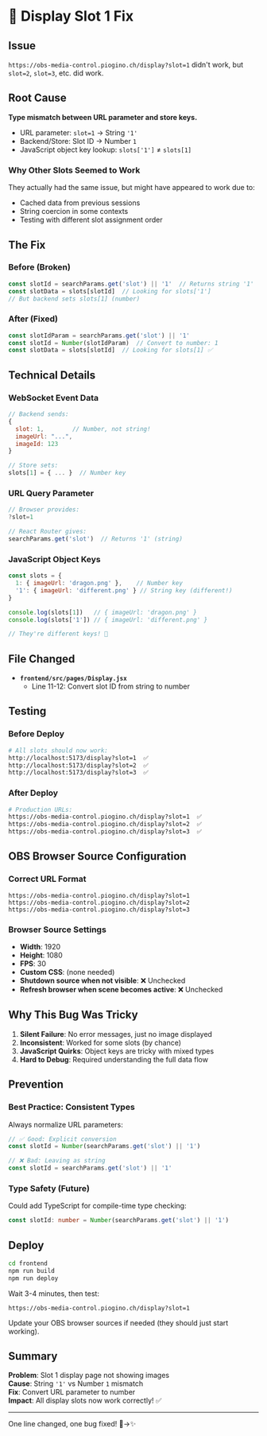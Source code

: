 # 🐛 Display Slot 1 Fix

## Issue
`https://obs-media-control.piogino.ch/display?slot=1` didn't work, but `slot=2`, `slot=3`, etc. did work.

## Root Cause
**Type mismatch between URL parameter and store keys.**

- URL parameter: `slot=1` → String `'1'`
- Backend/Store: Slot ID → Number `1`
- JavaScript object key lookup: `slots['1']` ≠ `slots[1]`

### Why Other Slots Seemed to Work
They actually had the same issue, but might have appeared to work due to:
- Cached data from previous sessions
- String coercion in some contexts
- Testing with different slot assignment order

## The Fix

### Before (Broken)
```javascript
const slotId = searchParams.get('slot') || '1'  // Returns string '1'
const slotData = slots[slotId]  // Looking for slots['1']
// But backend sets slots[1] (number)
```

### After (Fixed)
```javascript
const slotIdParam = searchParams.get('slot') || '1'
const slotId = Number(slotIdParam)  // Convert to number: 1
const slotData = slots[slotId]  // Looking for slots[1] ✅
```

## Technical Details

### WebSocket Event Data
```javascript
// Backend sends:
{
  slot: 1,        // Number, not string!
  imageUrl: "...",
  imageId: 123
}

// Store sets:
slots[1] = { ... }  // Number key
```

### URL Query Parameter
```javascript
// Browser provides:
?slot=1

// React Router gives:
searchParams.get('slot')  // Returns '1' (string)
```

### JavaScript Object Keys
```javascript
const slots = {
  1: { imageUrl: 'dragon.png' },    // Number key
  '1': { imageUrl: 'different.png' } // String key (different!)
}

console.log(slots[1])   // { imageUrl: 'dragon.png' }
console.log(slots['1']) // { imageUrl: 'different.png' }

// They're different keys! 🐛
```

## File Changed
- **`frontend/src/pages/Display.jsx`**
  - Line 11-12: Convert slot ID from string to number

## Testing

### Before Deploy
```bash
# All slots should now work:
http://localhost:5173/display?slot=1  ✅
http://localhost:5173/display?slot=2  ✅
http://localhost:5173/display?slot=3  ✅
```

### After Deploy
```bash
# Production URLs:
https://obs-media-control.piogino.ch/display?slot=1  ✅
https://obs-media-control.piogino.ch/display?slot=2  ✅
https://obs-media-control.piogino.ch/display?slot=3  ✅
```

## OBS Browser Source Configuration

### Correct URL Format
```
https://obs-media-control.piogino.ch/display?slot=1
https://obs-media-control.piogino.ch/display?slot=2
https://obs-media-control.piogino.ch/display?slot=3
```

### Browser Source Settings
- **Width**: 1920
- **Height**: 1080
- **FPS**: 30
- **Custom CSS**: (none needed)
- **Shutdown source when not visible**: ❌ Unchecked
- **Refresh browser when scene becomes active**: ❌ Unchecked

## Why This Bug Was Tricky

1. **Silent Failure**: No error messages, just no image displayed
2. **Inconsistent**: Worked for some slots (by chance)
3. **JavaScript Quirks**: Object keys are tricky with mixed types
4. **Hard to Debug**: Required understanding the full data flow

## Prevention

### Best Practice: Consistent Types
Always normalize URL parameters:
```javascript
// ✅ Good: Explicit conversion
const slotId = Number(searchParams.get('slot') || '1')

// ❌ Bad: Leaving as string
const slotId = searchParams.get('slot') || '1'
```

### Type Safety (Future)
Could add TypeScript for compile-time type checking:
```typescript
const slotId: number = Number(searchParams.get('slot') || '1')
```

## Deploy

```bash
cd frontend
npm run build
npm run deploy
```

Wait 3-4 minutes, then test:
```
https://obs-media-control.piogino.ch/display?slot=1
```

Update your OBS browser sources if needed (they should just start working).

## Summary

**Problem**: Slot 1 display page not showing images  
**Cause**: String `'1'` vs Number `1` mismatch  
**Fix**: Convert URL parameter to number  
**Impact**: All display slots now work correctly! ✅  

---

One line changed, one bug fixed! 🐛→✨
